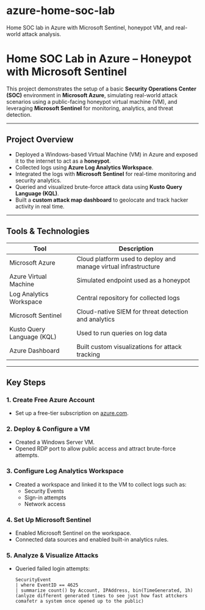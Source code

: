 # azure-home-soc-lab
Home SOC lab in Azure with Microsoft Sentinel, honeypot VM, and real-world attack analysis.


# Home SOC Lab in Azure – Honeypot with Microsoft Sentinel

This project demonstrates the setup of a basic **Security Operations Center (SOC)** environment in **Microsoft Azure**, simulating real-world attack scenarios using a public-facing honeypot virtual machine (VM), and leveraging **Microsoft Sentinel** for monitoring, analytics, and threat detection.

---

## Project Overview

- Deployed a Windows-based Virtual Machine (VM) in Azure and exposed it to the internet to act as a **honeypot**.
- Collected logs using **Azure Log Analytics Workspace**.
- Integrated the logs with **Microsoft Sentinel** for real-time monitoring and security analytics.
- Queried and visualized brute-force attack data using **Kusto Query Language (KQL)**.
- Built a **custom attack map dashboard** to geolocate and track hacker activity in real time.

---

## Tools & Technologies

| Tool | Description |
|------|-------------|
| Microsoft Azure | Cloud platform used to deploy and manage virtual infrastructure |
| Azure Virtual Machine | Simulated endpoint used as a honeypot |
| Log Analytics Workspace | Central repository for collected logs |
| Microsoft Sentinel | Cloud-native SIEM for threat detection and analytics |
| Kusto Query Language (KQL) | Used to run queries on log data |
| Azure Dashboard | Built custom visualizations for attack tracking |

---

## Key Steps

### 1. Create Free Azure Account
- Set up a free-tier subscription on [azure.com](https://azure.microsoft.com/).

### 2. Deploy & Configure a VM
- Created a Windows Server VM.
- Opened RDP port to allow public access and attract brute-force attempts.

### 3. Configure Log Analytics Workspace
- Created a workspace and linked it to the VM to collect logs such as:
  - Security Events
  - Sign-in attempts
  - Network access

### 4. Set Up Microsoft Sentinel
- Enabled Microsoft Sentinel on the workspace.
- Connected data sources and enabled built-in analytics rules.

### 5. Analyze & Visualize Attacks
- Queried failed login attempts:
  ```kql
  SecurityEvent
  | where EventID == 4625
  | summarize count() by Account, IPAddress, bin(TimeGenerated, 1h)
  (anlyze different generated times to see just how fast attckers comafetr a system once opened up to the public)
